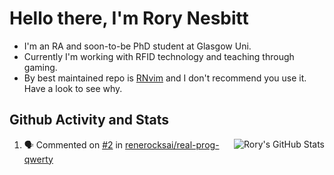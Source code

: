 # Hello there, I'm Rory Nesbitt

- I'm an RA and soon-to-be PhD student at Glasgow Uni.
- Currently I'm working with RFID technology and teaching through gaming.
- By best maintained repo is [RNvim](https://github.com/Rorynesbitt/RNvim) and
I don't recommend you use it. Have a look to see why.

## Github Activity and Stats
<img align="right" alt="Rory's GitHub Stats" src="https://github-readme-stats.vercel.app/api?username=RoryNesbitt&show_icons=true&hide_border=false&title_color=ff652f&icon_color=FFE400&bg_color=09131B&text_color=ffffff&border_color=0c1a25" />

<!--START_SECTION:activity-->
1. 🗣 Commented on [#2](https://github.com/renerocksai/real-prog-qwerty/issues/2) in [renerocksai/real-prog-qwerty](https://github.com/renerocksai/real-prog-qwerty)
<!--END_SECTION:activity-->
